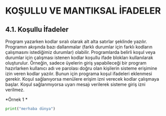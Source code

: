 # KOŞULLU VE MANTIKSAL İFADELER
## 4.1. Koşullu İfadeler
Program yazarken kodlar sıralı olarak alt alta satırlar şeklinde yazılır. Programın akışında bazı dallanmalar (farklı durumlar için farklı kodların çalışmasını istediğimiz durumlar) olabilir. Programlarda belirli
koşul veya durumlar için çalışması istenen kodlar koşullu ifade blokları kullanılarak oluşturulur.
Örneğin, sadece üyelerin giriş yapabileceği bir program hazırlarken kullanıcı adı ve parolası doğru
olan kişilerin sisteme erişimine izin veren kodlar yazılır. Bunun için programa koşul ifadeleri eklenmesi
gerekir. Koşul sağlanıyorsa menülere erişim izni verecek kodlar çalışmaya başlar. Koşul sağlanmıyorsa
uyarı mesajı verilerek sisteme giriş izni verilmez.

*Örnek 1 *
```python
print("merhaba dünya")
```

